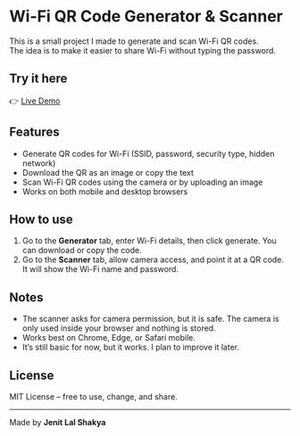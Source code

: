 # Wi-Fi QR Code Generator & Scanner

This is a small project I made to generate and scan Wi-Fi QR codes.  
The idea is to make it easier to share Wi-Fi without typing the password.

## Try it here
👉 [Live Demo](https://jen-shk.github.io/wifi-qr-code-generator/)

## Features
- Generate QR codes for Wi-Fi (SSID, password, security type, hidden network)
- Download the QR as an image or copy the text
- Scan Wi-Fi QR codes using the camera or by uploading an image
- Works on both mobile and desktop browsers

## How to use
1. Go to the **Generator** tab, enter Wi-Fi details, then click generate. You can download or copy the code.
2. Go to the **Scanner** tab, allow camera access, and point it at a QR code. It will show the Wi-Fi name and password.

## Notes
- The scanner asks for camera permission, but it is safe. The camera is only used inside your browser and nothing is stored.
- Works best on Chrome, Edge, or Safari mobile.
- It’s still basic for now, but it works. I plan to improve it later.

## License
MIT License – free to use, change, and share.

---

Made by **Jenit Lal Shakya**
